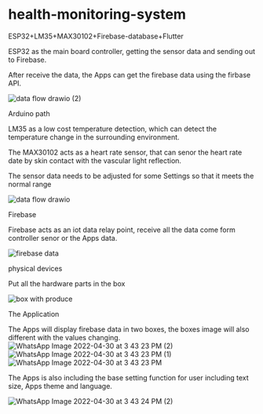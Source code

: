 # health-monitoring-system
ESP32+LM35+MAX30102+Firebase-database+Flutter

ESP32 as the main board controller, getting the sensor data and sending out to Firebase.

After receive the data, the Apps can get the firebase data using the firbase API.

![data flow drawio (2)](https://user-images.githubusercontent.com/72807493/183589016-bedf411c-9ad0-483f-a516-dde9e8345550.png)

Arduino path

LM35 as a low cost temperature detection, which can detect the temperature change in the surrounding environment.

The MAX30102 acts as a heart rate sensor, that can senor the heart rate date by skin contact with the vascular light reflection.

The sensor data needs to be adjusted for some Settings so that it meets the normal range

![data flow drawio](https://user-images.githubusercontent.com/72807493/183588981-30bb1f7e-2651-4ee0-878f-d76771c2bb2b.png)

Firebase

Firebase acts as an iot data relay point, receive all the data come form controller senor or the Apps data.

![firebase data](https://user-images.githubusercontent.com/72807493/183590847-b7b3f3b1-3159-468c-921e-fc305cd007c8.png)

physical devices

Put all the hardware parts in the box

![box with produce](https://user-images.githubusercontent.com/72807493/183590740-ee8902e8-6292-46db-b626-3f60d7d2c1bf.jpg)

The Application

The Apps will display firebase data in two boxes, the boxes image will also different with the values changing.
![WhatsApp Image 2022-04-30 at 3 43 23 PM (2)](https://user-images.githubusercontent.com/72807493/183590234-3f80bc7e-732d-47db-a6bf-972233559c00.jpeg)
![WhatsApp Image 2022-04-30 at 3 43 23 PM (1)](https://user-images.githubusercontent.com/72807493/183590248-8785c06d-2203-44ef-b397-761751f751a6.jpeg)
![WhatsApp Image 2022-04-30 at 3 43 23 PM](https://user-images.githubusercontent.com/72807493/183590431-05dd4c5e-875c-4bb8-944d-c297fa6b541b.jpeg)

The Apps is also including the base setting function for user including text size, Apps theme and language.

![WhatsApp Image 2022-04-30 at 3 43 24 PM (2)](https://user-images.githubusercontent.com/72807493/183590354-7c8e60d2-ff59-4ddb-b682-6fc347fc85be.jpeg)
